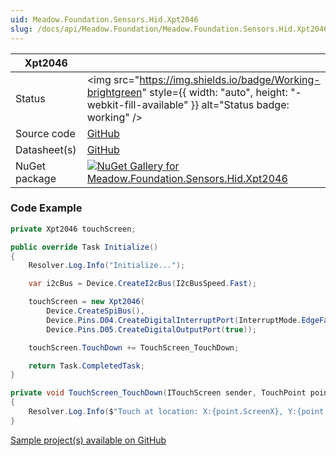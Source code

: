```yaml
---
uid: Meadow.Foundation.Sensors.Hid.Xpt2046
slug: /docs/api/Meadow.Foundation/Meadow.Foundation.Sensors.Hid.Xpt2046
---
```


| Xpt2046 | |
|--------|--------|
| Status | <img src="https://img.shields.io/badge/Working-brightgreen" style={{ width: "auto", height: "-webkit-fill-available" }} alt="Status badge: working" /> |
| Source code | [GitHub](https://github.com/WildernessLabs/Meadow.Foundation/tree/main/Source/Meadow.Foundation.Peripherals/Sensors.Hid.Xpt2046) |
| Datasheet(s) | [GitHub](https://github.com/WildernessLabs/Meadow.Foundation/tree/main/Source/Meadow.Foundation.Peripherals/Sensors.Hid.Xpt2046/Datasheet) |
| NuGet package | <a href="https://www.nuget.org/packages/Meadow.Foundation.Sensors.Hid.Xpt2046/" target="_blank"><img src="https://img.shields.io/nuget/v/Meadow.Foundation.Sensors.Hid.Xpt2046.svg?label=Meadow.Foundation.Sensors.Hid.Xpt2046" alt="NuGet Gallery for Meadow.Foundation.Sensors.Hid.Xpt2046" /></a> |
### Code Example

```csharp
private Xpt2046 touchScreen;

public override Task Initialize()
{
    Resolver.Log.Info("Initialize...");

    var i2cBus = Device.CreateI2cBus(I2cBusSpeed.Fast);

    touchScreen = new Xpt2046(
        Device.CreateSpiBus(),
        Device.Pins.D04.CreateDigitalInterruptPort(InterruptMode.EdgeFalling, ResistorMode.InternalPullUp),
        Device.Pins.D05.CreateDigitalOutputPort(true));

    touchScreen.TouchDown += TouchScreen_TouchDown;

    return Task.CompletedTask;
}

private void TouchScreen_TouchDown(ITouchScreen sender, TouchPoint point)
{
    Resolver.Log.Info($"Touch at location: X:{point.ScreenX}, Y:{point.ScreenY}");
}

```

[Sample project(s) available on GitHub](https://github.com/WildernessLabs/Meadow.Foundation/tree/main/Source/Meadow.Foundation.Peripherals/Sensors.Hid.Xpt2046/Samples/Xpt2046_Sample)

